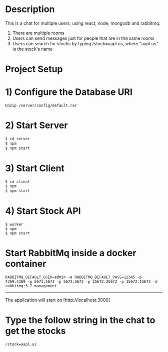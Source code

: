 # Description

This is a chat for multiple users, using react, node, mongodb and rabbitmq.

1. There are multiple rooms
2. Users can send messages just for people that are in the same rooms
3. Users can search for stocks by typing /stock=aapl.us, where "aapl.us" is the stock's name

# Project Setup

# 1) Configure the Database URI

```
Unzip /server/config/default.rar
```

# 2) Start Server

```sh
$ cd server
$ npm
$ npm start
```

# 3) Start Client

```sh
$ cd client
$ npm
$ npm start
```

# 4) Start Stock API

```
$ worker
$ npm
$ npm start
```

# Start RabbitMq inside a docker container

```
RABBITMQ_DEFAULT_USER=admin -e RABBITMQ_DEFAULT_PASS=12345 -p 4369:4369 -p 5671:5671 -p 5672:5672 -p 25672:25672 -p 15672:15672 -d rabbitmq:3.7-management
```

---

The application will start on [http://localhost:3000]

# Type the follow string in the chat to get the stocks

```
/stock=aapl.us
```
